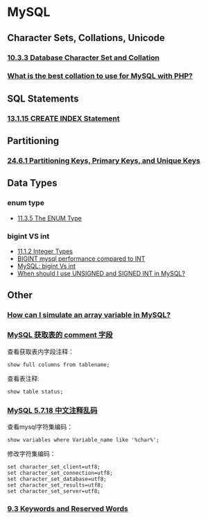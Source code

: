 # MySQL

## Character Sets, Collations, Unicode

### [10.3.3 Database Character Set and Collation](https://dev.mysql.com/doc/refman/8.0/en/charset-database.html)

### [What is the best collation to use for MySQL with PHP?](https://stackoverflow.com/a/367725)

## SQL Statements

### [13.1.15 CREATE INDEX Statement](https://dev.mysql.com/doc/refman/8.0/en/create-index.html)

## Partitioning

### [24.6.1 Partitioning Keys, Primary Keys, and Unique Keys](https://dev.mysql.com/doc/refman/8.0/en/partitioning-limitations-partitioning-keys-unique-keys.html)

## Data Types

### enum type

* [11.3.5 The ENUM Type](https://dev.mysql.com/doc/refman/8.0/en/enum.html)

### bigint VS int

* [11.1.2 Integer Types](https://dev.mysql.com/doc/refman/8.0/en/integer-types.html)
* [BIGINT mysql performance compared to INT](https://stackoverflow.com/a/9377107)
* [MySQL: bigint Vs int](https://stackoverflow.com/questions/4769416/mysql-bigint-vs-int)
* [When should I use UNSIGNED and SIGNED INT in MySQL?](https://stackoverflow.com/a/11515613)

## Other

### [How can I simulate an array variable in MySQL?](https://stackoverflow.com/a/13996761)

### [MySQL 获取表的 comment 字段](https://blog.csdn.net/u011341352/article/details/48272963)

查看获取表内字段注释：

```mysql-sql
show full columns from tablename;
```

查看表注释:

```mysql-sql
show table status;
```

### [MySQL 5.7.18 中文注释乱码](https://www.pianshen.com/article/26111468501/)

查看mysql字符集编码：

```mysql-sql
show variables where Variable_name like '%char%';
```

修改字符集编码：

```mysql-sql
set character_set_client=utf8;
set character_set_connection=utf8;
set character_set_database=utf8;
set character_set_results=utf8;
set character_set_server=utf8;
```

### [9.3 Keywords and Reserved Words](https://dev.mysql.com/doc/refman/8.0/en/keywords.html)
